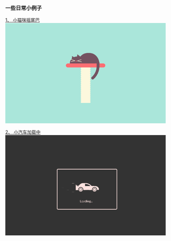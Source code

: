 ### 一些日常小例子

[1、 小猫咪摇尾巴](SleepingCat)
![](SleepingCat/images/cat.gif)

[2、 小汽车加载中](CarePreloader)
![](CarePreloader/images/car.gif)
